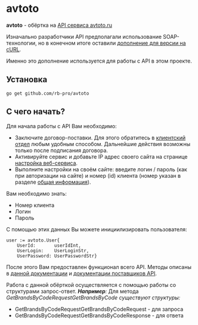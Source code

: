 # avtoto

**avtoto** - обёртка на [API сервиса avtoto.ru](https://www.avtoto.ru/services/search/docs/technical_soap.html)

Изначально разработчики API предполагали использование SOAP-технологии, но в конечном итоге оставили [дополнение для версии на cURL](https://www.avtoto.ru/services/search/docs/technical_soap.html#curl).

Именно это дополнение используется для работы с API в этом проекте.

## Установка

```golang
go get github.com/rb-pro/avtoto
```

## С чего начать?

Для начала работы с API Вам необходимо:

- Заключите договор-поставки. Для этого обратитесь в [клиентский отдел](https://www.avtoto.ru/contacts.html) любым удобным способом. Дальнейшие действия возможны только после подписания договора.
- Активируйте сервис и добавьте IP адрес своего сайта на странице [настройка веб-сервиса](https://www.avtoto.ru/#settings:all).
- Выполните настройки на своём сайте: введите логин / пароль (как при авторизации на сайте) и номер (id) клиента (номер указан в разделе [общая информация](https://www.avtoto.ru/#settings:all)).

Вам необходимо знать:

- Номер клиента
- Логин
- Пароль

С помощью этих данных Вы можете инициилизировать пользователя:

```golang
user := avtoto.User{
    UserId:       userIdInt,
    UserLogin:    UserLoginStr,
    UserPassword: UserPasswordStr}
```

После этого Вам предоставлен функционал всего API. Методы описаны в [данной документации](https://pkg.go.dev/github.com/rb-pro/avtoto) и [документации поставщиков API](https://www.avtoto.ru/services/search/docs/technical_soap.html#curl).

Работа с данной обёрткой осуществляется с помощью работы со структурами запрос-ответ.
***Например**:* Для метода *GetBrandsByCodeRequestGetBrandsByCode существуют структуры:*

* GetBrandsByCodeRequestGetBrandsByCodeRequest - для запроса
* GetBrandsByCodeRequestGetBrandsByCodeResponse - для ответа
